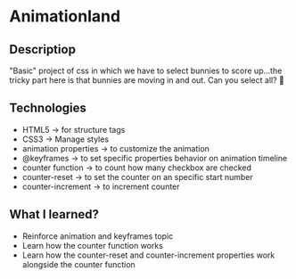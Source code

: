 # Animationland

## Descriptiop
"Basic" project of css in which we have to select bunnies to score up...the tricky part here is that bunnies are moving in and out. Can you select all? 🤔 

## Technologies
- HTML5 -> for structure tags
- CSS3 -> Manage styles
 - animation properties -> to customize the animation
 - @keyframes -> to set specific properties behavior on animation timeline
 - counter function -> to count how many checkbox are checked
  - counter-reset -> to set the counter on an specific start number
  - counter-increment -> to increment counter

## What I learned?
- Reinforce  animation and keyframes topic
- Learn how the counter function works
 - Learn how the counter-reset and counter-increment properties work alongside the counter function
